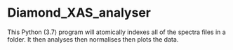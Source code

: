# Diamond_XAS_analyser
This Python (3.7) program will atomically indexes all of the spectra files in a folder. It then analyses then normalises then plots the data.
